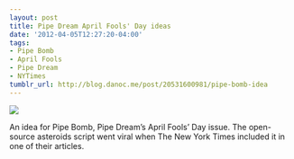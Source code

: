 ```yaml
---
layout: post
title: Pipe Dream April Fools' Day ideas
date: '2012-04-05T12:27:20-04:00'
tags:
- Pipe Bomb
- April Fools
- Pipe Dream
- NYTimes
tumblr_url: http://blog.danoc.me/post/20531600981/pipe-bomb-idea
---
```


![](http://31.media.tumblr.com/tumblr_m20lpkA3X31r8aozao1_1280.png)

An idea for Pipe Bomb, Pipe Dream’s April Fools’ Day issue. The open-source asteroids script went viral when The New York Times included it in one of their articles.